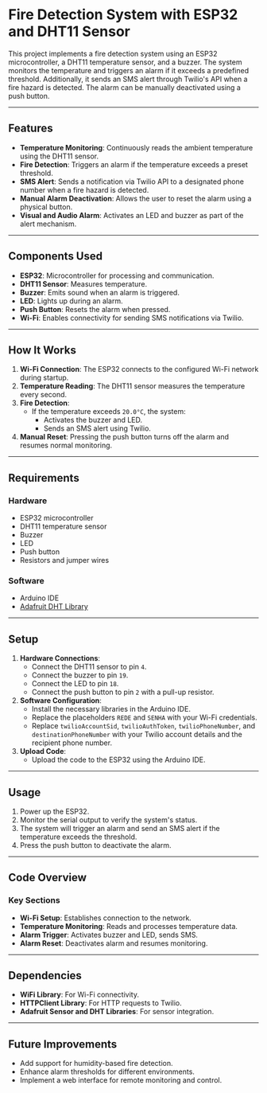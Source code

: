 # Fire Detection System with ESP32 and DHT11 Sensor

This project implements a fire detection system using an ESP32 microcontroller, a DHT11 temperature sensor, and a buzzer. The system monitors the temperature and triggers an alarm if it exceeds a predefined threshold. Additionally, it sends an SMS alert through Twilio's API when a fire hazard is detected. The alarm can be manually deactivated using a push button.

---

## Features

- **Temperature Monitoring**: Continuously reads the ambient temperature using the DHT11 sensor.
- **Fire Detection**: Triggers an alarm if the temperature exceeds a preset threshold.
- **SMS Alert**: Sends a notification via Twilio API to a designated phone number when a fire hazard is detected.
- **Manual Alarm Deactivation**: Allows the user to reset the alarm using a physical button.
- **Visual and Audio Alarm**: Activates an LED and buzzer as part of the alert mechanism.

---

## Components Used

- **ESP32**: Microcontroller for processing and communication.
- **DHT11 Sensor**: Measures temperature.
- **Buzzer**: Emits sound when an alarm is triggered.
- **LED**: Lights up during an alarm.
- **Push Button**: Resets the alarm when pressed.
- **Wi-Fi**: Enables connectivity for sending SMS notifications via Twilio.

---

## How It Works

1. **Wi-Fi Connection**: The ESP32 connects to the configured Wi-Fi network during startup.
2. **Temperature Reading**: The DHT11 sensor measures the temperature every second.
3. **Fire Detection**:
   - If the temperature exceeds `20.0°C`, the system:
     - Activates the buzzer and LED.
     - Sends an SMS alert using Twilio.
4. **Manual Reset**: Pressing the push button turns off the alarm and resumes normal monitoring.

---

## Requirements

### Hardware
- ESP32 microcontroller
- DHT11 temperature sensor
- Buzzer
- LED
- Push button
- Resistors and jumper wires

### Software
- Arduino IDE
- [Adafruit DHT Library](https://github.com/adafruit/DHT-sensor-library)

---

## Setup

1. **Hardware Connections**:
   - Connect the DHT11 sensor to pin `4`.
   - Connect the buzzer to pin `19`.
   - Connect the LED to pin `18`.
   - Connect the push button to pin `2` with a pull-up resistor.
2. **Software Configuration**:
   - Install the necessary libraries in the Arduino IDE.
   - Replace the placeholders `REDE` and `SENHA` with your Wi-Fi credentials.
   - Replace `twilioAccountSid`, `twilioAuthToken`, `twilioPhoneNumber`, and `destinationPhoneNumber` with your Twilio account details and the recipient phone number.
3. **Upload Code**:
   - Upload the code to the ESP32 using the Arduino IDE.

---

## Usage

1. Power up the ESP32.
2. Monitor the serial output to verify the system's status.
3. The system will trigger an alarm and send an SMS alert if the temperature exceeds the threshold.
4. Press the push button to deactivate the alarm.

---

## Code Overview

### Key Sections
- **Wi-Fi Setup**: Establishes connection to the network.
- **Temperature Monitoring**: Reads and processes temperature data.
- **Alarm Trigger**: Activates buzzer and LED, sends SMS.
- **Alarm Reset**: Deactivates alarm and resumes monitoring.

---

## Dependencies

- **WiFi Library**: For Wi-Fi connectivity.
- **HTTPClient Library**: For HTTP requests to Twilio.
- **Adafruit Sensor and DHT Libraries**: For sensor integration.

---

## Future Improvements

- Add support for humidity-based fire detection.
- Enhance alarm thresholds for different environments.
- Implement a web interface for remote monitoring and control.

